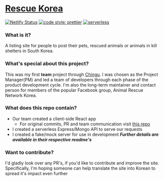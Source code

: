 # [Rescue Korea](https://rescuekorea.netlify.com)

[![Netlify Status](https://api.netlify.com/api/v1/badges/1b9c3157-940d-43dd-ba0e-b1db33c96eab/deploy-status)](https://app.netlify.com/sites/rescuekorea/deploys) [![code style: prettier](https://img.shields.io/badge/code_style-prettier-ff69b4.svg?style=flat-square)](https://github.com/prettier/prettier) [![serverless](http://public.serverless.com/badges/v3.svg)](http://www.serverless.com)

### What is it?

A listing site for people to post their pets, rescued animals or animals in kill shelters in South Korea.

### What's special about this project?

This was my first **team** project through [Chingu](https://chingu.io/). I was chosen as the Project Manager(PM) and led a team of developers through each phase of the product development cycle. I'm also the long-term maintainer and contact person for members of the popular Facebook group, Animal Rescue Network Korea.

### What does this repo contain?

- Our team created a client-side React app
  - For original commits, PR and team communication visit [this repo](https://github.com/chingu-voyages/geckos-project-16)
- I created a serverless Express/Mongo API to serve our requests
- I created a fake/mock server for use in development
  **_Further details are available in their respective readme's_**

### Want to contribute?

I'd gladly look over any PR's, if you'd like to contribute and improve the site. Specifically, I'm hoping someone can help translate the site into Korean to spread it's impact even further
 
